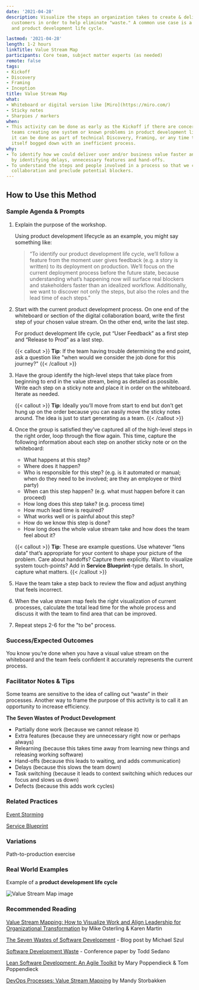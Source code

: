```yaml
---
date: '2021-04-28'
description: Visualize the steps an organization takes to create & deliver value to
  customers in order to help eliminate "waste." A common use case is a path to production
  and product development life cycle.

lastmod: '2021-04-28'
length: 1-2 hours
linkTitle: Value Stream Map
participants: Core team, subject matter experts (as needed)
remote: false
tags:
- Kickoff
- Discovery
- Framing
- Inception
title: Value Stream Map
what:
- Whiteboard or digital version like [Miro](https://miro.com/)
- Sticky notes
- Sharpies / markers
when:
- This activity can be done as early as the Kickoff if there are concerns about many
  teams creating one system or known problems in product development life cycle. Otherwise,
  it can be done as part of technical Discovery, Framing, or any time the team finds
  itself bogged down with an inefficient process.
why:
- To identify how we could deliver user and/or business value faster and/or more often
  by identifying delays, unnecessary features and hand-offs.
- To understand the steps and people involved in a process so that we can improve
  collaboration and preclude potential blockers.
---
```


## How to Use this Method

### Sample Agenda & Prompts
1. Explain the purpose of the workshop.
   
   Using product development lifecycle as an example, you might say something like:
   
   > “To identify our product development life cycle, we’ll follow a feature from the moment user gives feedback (e.g. a story is written) to its deployment on production. We’ll focus on the current deployment process before the future state, because understanding what’s happening now will surface real blockers and stakeholders faster than an idealized workflow. Additionally, we want to discover not only the steps, but also the roles and the lead time of each steps.”

1. Start with the current product development process. On one end of the whiteboard or section of the digital collaboration board, write the first step of your chosen value stream. On the other end, write the last step.
   
   For product development life cycle, put “User Feedback” as a first step and “Release to Prod” as a last step.
 
   {{< callout >}}
   **Tip**: If the team having trouble determining the end point, ask a question like "when would we consider the job done for this journey?" 
   {{< /callout >}}

1. Have the group identify the high-level steps that take place from beginning to end in the value stream, being as detailed as possible. Write each step on a sticky note and place it in order on the whiteboard. Iterate as needed.

   {{< callout >}}
   **Tip**: Ideally you’ll move from start to end but don’t get hung up on the order because you can easily move the sticky notes around. The idea is just to start generating as a team. 
   {{< /callout >}}
   
1. Once the group is satisfied they’ve captured all of the high-level steps in the right order, loop through the flow again. This time, capture the following information about each step on another sticky note or on the whiteboard:
   
   - What happens at this step?
   - Where does it happen?
   - Who is responsible for this step? (e.g. is it automated or manual; when do they need to be involved; are they an employee or third party)
   - When can this step happen? (e.g. what must happen before it can proceed)
   - How long does this step take? (e.g. process time)
   - How much lead time is required?
   - What works well or is painful about this step?
   - How do we know this step is done?
   - How long does the whole value stream take and how does the team feel about it?

   {{< callout >}}
   **Tip**: These are example questions. Use whatever “lens data” that’s appropriate for your content to shape your picture of the problem. Care about handoffs? Capture them explicitly. Want to visualize system touch-points? Add in **Service Blueprint**-type details. In short, capture what matters.
   {{< /callout >}}

1. Have the team take a step back to review the flow and adjust anything that feels incorrect. 

1. When the value stream map feels the right visualization of current processes, calculate the total lead time for the whole process and discuss it with the team to find area that can be improved.

1. Repeat steps 2-6 for the "to be" process.

### Success/Expected Outcomes
You know you’re done when you have a visual value stream on the whiteboard and the team feels confident it accurately represents the current process. 

### Facilitator Notes & Tips
Some teams are sensitive to the idea of calling out “waste” in their processes. Another way to frame the purpose of this activity is to call it an opportunity to increase efficiency.

**The Seven Wastes of Product Development**
- Partially done work (because we cannot release it)
- Extra features (because they are unnecessary right now or perhaps always)
- Relearning (because this takes time away from learning new things and releasing working software)
- Hand-offs (because this leads to waiting, and adds communication)
- Delays (because this slows the team down)
- Task switching (because it leads to context switching which reduces our focus and slows us down)
- Defects (because this adds work cycles)

### Related Practices
[Event Storming](/practices/event-storming)

[Service Blueprint](/practices/service-blueprint)

### Variations
Path-to-production exercise

### Real World Examples
Example of a **product development life cycle**

![Value Stream Map image](images/value-stream-map-3.jpg)

### Recommended Reading
[Value Stream Mapping: How to Visualize Work and Align Leadership for Organizational Transformation](https://www.oreilly.com/library/view/value-stream-mapping/9780071828918/) by Mike Osterling & Karen Martin

[The Seven Wastes of Software Development](https://codepunk.io/the-seven-wastes-of-software-development/) - Blog post by Michael Szul

[Software Development Waste](https://www.researchgate.net/publication/313360479_Software_Development_Waste) - Conference paper by Todd Sedano

[Lean Software Development: An Agile Toolkit](https://www.amazon.com/Lean-Software-Development-Agile-Toolkit/dp/0321150783) by Mary Poppendieck & Tom Poppendieck

[DevOps Processes: Value Stream Mapping](https://cloud.vmware.com/community/2020/12/02/devops-processes-value-stream-mapping/) by Mandy Storbakken
